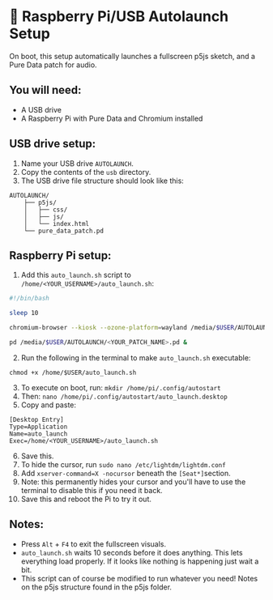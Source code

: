# 🥧 Raspberry Pi/USB Autolaunch Setup

On boot, this setup automatically launches a fullscreen p5js sketch, and a Pure Data patch for audio. 

## You will need:

- A USB drive
- A Raspberry Pi with Pure Data and Chromium installed

## USB drive setup:

1. Name your USB drive `AUTOLAUNCH`.
2. Copy the contents of the `usb` directory.
3. The USB drive file structure should look like this: 

```
AUTOLAUNCH/
    ├── p5js/
    │   ├── css/
    │   ├── js/
    │   └── index.html
    └── pure_data_patch.pd
```

## Raspberry Pi setup:

1. Add this `auto_launch.sh` script to `/home/<YOUR_USERNAME>/auto_launch.sh`:

```bash
#!/bin/bash

sleep 10

chromium-browser --kiosk --ozone-platform=wayland /media/$USER/AUTOLAUNCH/p5js/index.html &

pd /media/$USER/AUTOLAUNCH/<YOUR_PATCH_NAME>.pd &
```

2. Run the following in the terminal to make `auto_launch.sh` executable:

 `chmod +x /home/$USER/auto_launch.sh` 

3. To execute on boot, run: `mkdir /home/pi/.config/autostart`
4. Then: `nano /home/pi/.config/autostart/auto_launch.desktop`
5. Copy and paste:

```
[Desktop Entry]
Type=Application
Name=auto_launch
Exec=/home/<YOUR_USERNAME>/auto_launch.sh
```

6. Save this.
7. To hide the cursor, run `sudo nano /etc/lightdm/lightdm.conf`
8. Add `xserver-command=X -nocursor` beneath the `[Seat*]`section.
9. Note: this permanently hides your cursor and you'll have to use the terminal to disable this if you need it back.
10. Save this and reboot the Pi to try it out. 

## Notes:

- Press `Alt` + `F4` to exit the fullscreen visuals.
- `auto_launch.sh` waits 10 seconds before it does anything. This lets everything load properly. If it looks like nothing is happening just wait a bit.
- This script can of course be modified to run whatever you need! Notes on the p5js structure found in the p5js folder.

